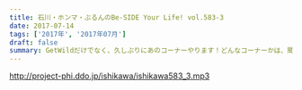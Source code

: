 ```yaml
---
title: 石川・ホンマ・ぶるんのBe-SIDE Your Life! vol.583-3
date: 2017-07-14
tags: ['2017年', '2017年07月']
draft: false
summary: GetWildだけでなく、久しぶりにあのコーナーやります！どんなコーナーかは、聞いてみて下さい。MIURA
---
```


http://project-phi.ddo.jp/ishikawa/ishikawa583_3.mp3
